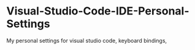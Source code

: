 # Visual-Studio-Code-IDE-Personal-Settings
My personal settings for visual studio code, keyboard bindings, 
